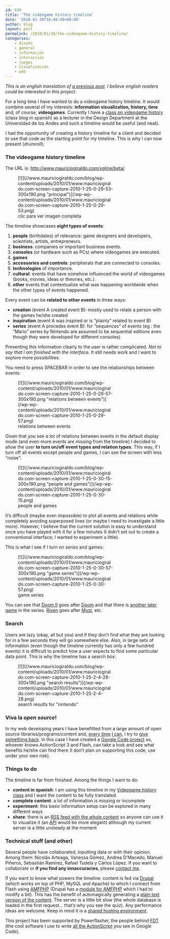 ```yaml
---
id: 634
title: 'The videogame history timeline'
date: '2010-01-30T16:40:49+00:00'
author: blog
layout: post
permalink: /2010/01/30/the-videogame-history-timeline/
categories:
    - diseño
    - general
    - información
    - interacción
    - juegos
    - visualización
    - web
---
```


*This is an english translation of [a previous post](http://www.mauriciogiraldo.com/blog/2010/01/25/una-linea-de-tiempo-de-videojuegos/). I believe english readers could be interested in this project.*

For a long time I have wanted to do a videogame history timeline. It would combine several of my interests: **information visualization, history, time** and, of course, **videogames**. Currently I have a [class on videogame history](http://designblog.uniandes.edu.co/blogs/dise3223/ "blog del curso") (class blog in spanish) as a lecturer in the Design Department at the Universidad de los Andes and such a timeline would be useful (and neat).

I had the opportunity of creating a history timeline for a client and decided to use that code as the starting point for my timeline. This is why I can now present (*drumroll*):

### The videogame history timeline

The URL is: <http://www.mauriciogiraldo.com/vgline/beta/>

<figure aria-describedby="caption-attachment-620" class="wp-caption alignnone" id="attachment_620" style="width: 300px">[![](//www.mauriciogiraldo.com/blog/wp-content/uploads/2010/01/www.mauriciogiraldo.com-screen-capture-2010-1-25-0-29-53-300x190.png "principal")](/wp-wp-content/uploads/2010/01/www.mauriciogiraldo.com-screen-capture-2010-1-25-0-29-53.png)<figcaption class="wp-caption-text" id="caption-attachment-620">clic para ver imagen completa</figcaption></figure>

The timeline showcases **eight types of events**:

1. **people** (birthdates) of relevance: game designers and developers, scientists, artists, entrepreneurs.
2. **business**: companies or important business events.
3. **consoles** (or hardware such as PCs) where videogames are executed.
4. **games**
5. **accessories and controls**: peripherals that are connected to consoles.
6. **technologies** of importance.
7. **cultural**: events that have somehow influenced the world of videogames (books, movies, ideas or theories, etc.).
8. **other** events that contextualize what was happening worldwide when the other types of events happened.

Every event can be **related to other events** in three ways:

- **creation** (event A created event B): mostly used to relate a person with the games he/she created
- **inspiration** (event A was inspired or is “plainly” related to event B)
- **series** (event A precedes event B): for “sequences” of events (eg.: the “Mario” series by Nintendo are assumed to be sequential editions even though they were developed for different consoles)

Presenting this information clearly to the user is rather complicated. *Not to say that I am finished with the interface.* It still needs work and I want to explore more possibilities.

You need to press SPACEBAR in order to see the relationships between events:

<figure aria-describedby="caption-attachment-621" class="wp-caption alignnone" id="attachment_621" style="width: 300px">[![](//www.mauriciogiraldo.com/blog/wp-content/uploads/2010/01/www.mauriciogiraldo.com-screen-capture-2010-1-25-0-29-57-300x190.png "relations between events")](/wp-wp-content/uploads/2010/01/www.mauriciogiraldo.com-screen-capture-2010-1-25-0-29-57.png)<figcaption class="wp-caption-text" id="caption-attachment-621">relations between events</figcaption></figure>

Given that you see *a lot* of relations between events in the default display mode (and even more events are missing from the timeline) I decided to allow the user **to turn on/off event types and relation types**. This way, if I turn off all events except people and games, I can see the screen with less “noise”:

<figure aria-describedby="caption-attachment-622" class="wp-caption alignnone" id="attachment_622" style="width: 300px">[![](//www.mauriciogiraldo.com/blog/wp-content/uploads/2010/01/www.mauriciogiraldo.com-screen-capture-2010-1-25-0-30-15-300x190.png "people and games")](/wp-wp-content/uploads/2010/01/www.mauriciogiraldo.com-screen-capture-2010-1-25-0-30-15.png)<figcaption class="wp-caption-text" id="caption-attachment-622">people and games</figcaption></figure>

It’s difficult (maybe even impossible) to plot all events and relations while completely avoiding superposed lines (or maybe I need to investigate a little more). However, I believe that the current solution is easy to understand once you have played with it for a few minutes (I didn’t set out to create a conventional interface; I wanted to experiment a little).

This is what I see if I turn on *series* and games:

<figure aria-describedby="caption-attachment-623" class="wp-caption alignnone" id="attachment_623" style="width: 300px">[![](//www.mauriciogiraldo.com/blog/wp-content/uploads/2010/01/www.mauriciogiraldo.com-screen-capture-2010-1-25-0-30-57-300x190.png "game series")](/wp-wp-content/uploads/2010/01/www.mauriciogiraldo.com-screen-capture-2010-1-25-0-30-57.png)<figcaption class="wp-caption-text" id="caption-attachment-623">game series</figcaption></figure>

You can see that [Doom II](http://www.mauriciogiraldo.com/vgline/beta/#/338 "Doom II en la línea de tiempo") goes after [Doom](http://www.mauriciogiraldo.com/vgline/beta/#/323 "Doom en la línea de tiempo") and that there is [another later game](http://www.mauriciogiraldo.com/vgline/beta/#/342 "Doom III en la línea de tiempo") in the series. [Riven](http://www.mauriciogiraldo.com/vgline/beta/#/267 "Riven en la línea de tiempo") goes after [Myst](http://www.mauriciogiraldo.com/vgline/beta/#/265 "Myst en la línea de tiempo"), etc.

### Search

Users are lazy (okay, all but you) and if they don’t find what they are looking for in a few seconds they will go somewhere else. Also, in large sets of information (even though the timeline currently has only a few hundred events) it is difficult to predict how a user expects to find some particular data point. This is why the timeline has a search box:

<figure aria-describedby="caption-attachment-624" class="wp-caption alignnone" id="attachment_624" style="width: 300px">[![](//www.mauriciogiraldo.com/blog/wp-content/uploads/2010/01/www.mauriciogiraldo.com-screen-capture-2010-1-25-2-4-28-300x190.png "search results")](/wp-wp-content/uploads/2010/01/www.mauriciogiraldo.com-screen-capture-2010-1-25-2-4-28.png)<figcaption class="wp-caption-text" id="caption-attachment-624">search results for "nintendo"</figcaption></figure>

### Viva la *open source*!

In my web developing years I have benefitted from a large amount of open source libraries/programs/content and, [every time](http://sourceforge.net/projects/dmcourseware/ "Digital Media Courseware, proyecto en colaboración con Hernando Barragán") [I can](http://sourceforge.net/projects/spaw-cf "SPAW-CF, una versión ColdFusion de un editor de texto web"), I try to [give something back](http://stackoverflow.com/users/160933/mga "mi perfil en Stack Overflow"). In this case I have created a [Google Code project](http://code.google.com/p/vgline/) so, whoever knows ActionScript 3 and Flash, can take a look and see what benefits he/she can find there (I don’t plan on supporting this code, use under your own risk).

### Things to do

The timeline is far from finished. Among the things I want to do:

- **content in spanish**: I am using this timeline in my [Videogame history class](http://designblog.uniandes.edu.co/blogs/dise3223/programa-del-curso/ "class blog") and I want the content to be fully translated
- **complete content**: a lot of information is missing or incomplete
- **experiment**: this basic information setup can be explored in many different ways
- **share**: there is an [RSS feed with the whole content](http://www.mauriciogiraldo.com/vgline/rss/event/feed) so anyone can use it to visualize it (an [API](http://en.wikipedia.org/wiki/Application_programming_interface) would be more elegant) although my current server is a little unsteady at the moment

### Technical stuff (and other)

Several people have collaborated, inputting data or with their opinion. Among them: Nicolás Arteaga, Vanessa Gómez, Andrea D’Macedo, Manuel Piñeros, Sebastián Ramírez, Rafael Tudela y Cárlos López. If you want to collaborate or **if you find any innaccuracies**, please [contact me](../../vgline/contact).

If you want to know what powers the timeline: content is fed via [Drupal](http://drupal.org/) (which works on top of PHP, MySQL and Apache) to which I connect from Flash using [AMFPHP](http://www.amfphp.org/) (Drupal has a [module for AMFPHP](http://drupal.org/project/amfphp) which I had to modify a bit). This has the benefit of automagically generating a [plain text version of the content](http://www.mauriciogiraldo.com/vgline/). The server is a little bit slow (the whole database is loaded in the first request… that’s why you see the quiz). Any performance ideas are welcome. Keep in mind it is a [shared hosting environment](http://www.mediatemple.net).

This project has been supported by Powerflasher, the people behind [FDT](http://www.fdt.powerflasher.com/) (the cool software I use to write [all the ActionScript](http://code.google.com/p/vgline/source/browse/trunk/src/com/pingpongestudio/timeline/Timeline.as "un pocotón de ActionScript") you see in Google Code).